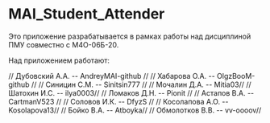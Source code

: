 # MAI_Student_Attender
Это приложение разрабатывается в рамках работы над дисциплиной ПМУ совместно с М4О-06Б-20.

Над приложением работают:

// Дубовский А.А. -- AndreyMAI-github //
// Хабарова О.А. -- OlgzBooM-github //
// Синицин С.М. -- Sinitsin777 //
// Мочалин Д.А. -- Mitia03//
// Шатохин И.С. -- ilya0003//
// Ломаков Д.Н. -- Pionit //
// Астапов В.А. -- CartmanV523 //
// Соловов И.К. -- DfyzS //
// Косолапова А.О. -- Kosolapova13//
// Бойко В.А. -- Atboyka//
// Обмолотков В.В. -- vv-oooov//